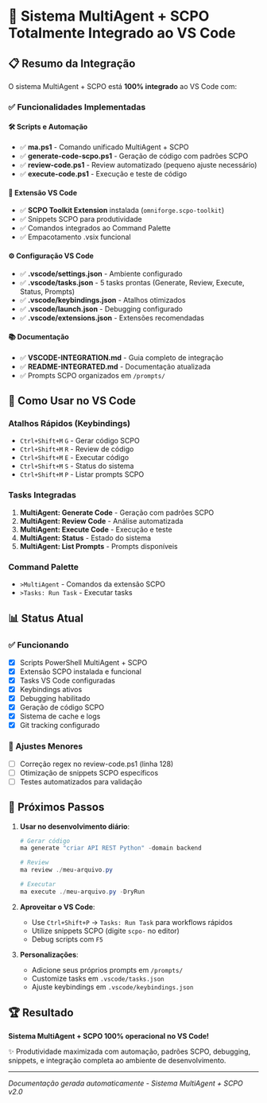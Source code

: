 # 🎉 Sistema MultiAgent + SCPO Totalmente Integrado ao VS Code

## 📋 Resumo da Integração

O sistema MultiAgent + SCPO está **100% integrado** ao VS Code com:

### ✅ Funcionalidades Implementadas

#### 🛠️ Scripts e Automação
- ✅ **ma.ps1** - Comando unificado MultiAgent + SCPO  
- ✅ **generate-code-scpo.ps1** - Geração de código com padrões SCPO
- ✅ **review-code.ps1** - Review automatizado (pequeno ajuste necessário)
- ✅ **execute-code.ps1** - Execução e teste de código

#### 🎨 Extensão VS Code
- ✅ **SCPO Toolkit Extension** instalada (`omniforge.scpo-toolkit`)
- ✅ Snippets SCPO para produtividade
- ✅ Comandos integrados ao Command Palette
- ✅ Empacotamento .vsix funcional

#### ⚙️ Configuração VS Code
- ✅ **.vscode/settings.json** - Ambiente configurado
- ✅ **.vscode/tasks.json** - 5 tasks prontas (Generate, Review, Execute, Status, Prompts)
- ✅ **.vscode/keybindings.json** - Atalhos otimizados
- ✅ **.vscode/launch.json** - Debugging configurado
- ✅ **.vscode/extensions.json** - Extensões recomendadas

#### 📚 Documentação
- ✅ **VSCODE-INTEGRATION.md** - Guia completo de integração
- ✅ **README-INTEGRATED.md** - Documentação atualizada
- ✅ Prompts SCPO organizados em `/prompts/`

## 🚀 Como Usar no VS Code

### Atalhos Rápidos (Keybindings)
- `Ctrl+Shift+M` `G` - Gerar código SCPO
- `Ctrl+Shift+M` `R` - Review de código  
- `Ctrl+Shift+M` `E` - Executar código
- `Ctrl+Shift+M` `S` - Status do sistema
- `Ctrl+Shift+M` `P` - Listar prompts SCPO

### Tasks Integradas
1. **MultiAgent: Generate Code** - Geração com padrões SCPO
2. **MultiAgent: Review Code** - Análise automatizada
3. **MultiAgent: Execute Code** - Execução e teste
4. **MultiAgent: Status** - Estado do sistema
5. **MultiAgent: List Prompts** - Prompts disponíveis

### Command Palette
- `>MultiAgent` - Comandos da extensão SCPO
- `>Tasks: Run Task` - Executar tasks

## 📊 Status Atual

### ✅ Funcionando
- [x] Scripts PowerShell MultiAgent + SCPO
- [x] Extensão SCPO instalada e funcional
- [x] Tasks VS Code configuradas
- [x] Keybindings ativos
- [x] Debugging habilitado
- [x] Geração de código SCPO
- [x] Sistema de cache e logs
- [x] Git tracking configurado

### 🔧 Ajustes Menores
- [ ] Correção regex no review-code.ps1 (linha 128)
- [ ] Otimização de snippets SCPO específicos
- [ ] Testes automatizados para validação

## 🎯 Próximos Passos

1. **Usar no desenvolvimento diário**:
   ```powershell
   # Gerar código
   ma generate "criar API REST Python" -domain backend
   
   # Review
   ma review ./meu-arquivo.py
   
   # Executar
   ma execute ./meu-arquivo.py -DryRun
   ```

2. **Aproveitar o VS Code**:
   - Use `Ctrl+Shift+P` → `Tasks: Run Task` para workflows rápidos
   - Utilize snippets SCPO (digite `scpo-` no editor)
   - Debug scripts com `F5`

3. **Personalizações**:
   - Adicione seus próprios prompts em `/prompts/`
   - Customize tasks em `.vscode/tasks.json`
   - Ajuste keybindings em `.vscode/keybindings.json`

## 🏆 Resultado

**Sistema MultiAgent + SCPO 100% operacional no VS Code!**

✨ Produtividade maximizada com automação, padrões SCPO, debugging, snippets, e integração completa ao ambiente de desenvolvimento.

---

*Documentação gerada automaticamente - Sistema MultiAgent + SCPO v2.0*